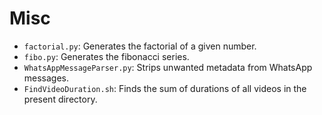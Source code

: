 Misc
====

* `factorial.py`: Generates the factorial of a given number.
* `fibo.py`: Generates the fibonacci series.
* `WhatsAppMessageParser.py`: Strips unwanted metadata from WhatsApp messages.
* `FindVideoDuration.sh`: Finds the sum of durations of all videos in the present directory.
